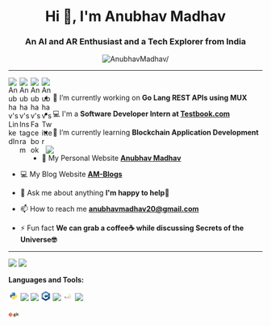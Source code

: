 



<h1 align="center">Hi 👋, I'm Anubhav Madhav</h1>
<h3 align="center">An AI and AR Enthusiast and a Tech Explorer from India</h3>


<!-- 
<img src="https://cdn.rawgit.com/sindresorhus/awesome/d7305f38d29fed78fa85652e3a63e154dd8e8829/media/badge.svg" alt="Awesome Badge"/> -->
<p align="center"> <img src=https://komarev.com/ghpvc/?username=AnubhavMadhav alt=AnubhavMadhav/> </p> 

------
<a href="https://www.linkedin.com/in/anubhav-madhav/">
  <img align="left" alt="Anubhav's LinkedIn" width="22px" src="https://cdn.jsdelivr.net/npm/simple-icons@v3/icons/linkedin.svg" />
</a>
<a href="https://www.instagram.com/anubhav_madhav/">
  <img align="left" alt="Anubhav's Instagram" width="22px" src="https://cdn.jsdelivr.net/npm/simple-icons@v3/icons/instagram.svg" />
</a>
<a href="https://www.facebook.com/profile.php?id=100004730176288">
  <img align="left" alt="Anubhav's Facebook" width="22px" src="https://cdn.jsdelivr.net/npm/simple-icons@3.0.1/icons/facebook.svg" />
</a> 
<a href="https://twitter.com/Anubhav_Madhav">
  <img align="left" alt="Anubhav's Twitter" width="22px" src="https://cdn.jsdelivr.net/npm/simple-icons@3.2.0/icons/twitter.svg" />
</a> 

<img src="https://i.imgur.com/dk1IG72.gif" width="430" align='right'>

<br/>

- 🔭 I’m currently working on **Go Lang REST APIs using MUX**

- 💻 I'm a **Software Developer Intern at [Testbook.com](https://testbook.com/)**

- 🌱 I’m currently learning **Blockchain Application Development**

- 🎻 My Personal Website **[Anubhav Madhav](https://anubhavmadhav.github.io/Anubhav-Madhav/)**

- 💻 My Blog Website **[AM-Blogs](https://anubhav-madhav-blogs.herokuapp.com/)**

<!-- - 👯 I’m looking to collaborate on **developing a Deep Learning project** -->

- 💬 Ask me about anything **I'm happy to help🤝**

- 📫 How to reach me **anubhavmadhav20@gmail.com**

- ⚡ Fun fact **We can grab a coffee☕️ while discussing Secrets of the Universe🤓**
------
<img src="https://github-readme-stats.vercel.app/api?username=AnubhavMadhav&show_icons=true&theme=blue-green&?count_private=true">
<IMG SRC="https://github-readme-stats.vercel.app/api/top-langs/?username=AnubhavMadhav&theme=blue-green&&layout=compact">
  
**Languages and Tools:**  

<code><img height="20" src="https://raw.githubusercontent.com/github/explore/80688e429a7d4ef2fca1e82350fe8e3517d3494d/topics/python/python.png"></code>
  <code><img height="20" src="https://raw.githubusercontent.com/abranhe/programming-languages-logos/master/src/go/go.png"></code>
<code><img height="20" src="https://raw.githubusercontent.com/abranhe/programming-languages-logos/master/src/html/html.png"></code>
<code><img height="20" src="https://raw.githubusercontent.com/github/explore/80688e429a7d4ef2fca1e82350fe8e3517d3494d/topics/cpp/cpp.png"></code>
<code><img height="20" src="https://raw.githubusercontent.com/abranhe/programming-languages-logos/master/src/java/java.png"></code>
<code><img height="20" src="https://raw.githubusercontent.com/github/explore/80688e429a7d4ef2fca1e82350fe8e3517d3494d/topics/mysql/mysql.png"></code>
<code><img height="20" src="https://cdn4.iconfinder.com/data/icons/logos-brands-5/24/unity-512.png"></code>
<!-- <code><img height="20" src=""></code> -->
<code><img height="20" src="https://raw.githubusercontent.com/github/explore/80688e429a7d4ef2fca1e82350fe8e3517d3494d/topics/git/git.png"></code>


<!--
**AnubhavMadhav/AnubhavMadhav** is a ✨ _special_ ✨ repository because its `README.md` (this file) appears on your GitHub profile.

Here are some ideas to get you started:

- 🔭 I’m currently working on ...
- 🌱 I’m currently learning ...
- 👯 I’m looking to collaborate on ...
- 🤔 I’m looking for help with ...
- 💬 Ask me about ...
- 📫 How to reach me: ...
- 😄 Pronouns: ...
- ⚡ Fun fact: ...
-->


